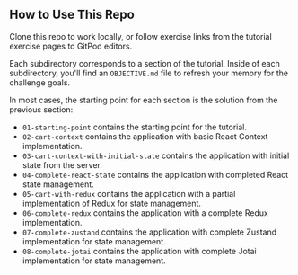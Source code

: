 ## How to Use This Repo

Clone this repo to work locally, or follow exercise links from the tutorial exercise pages to GitPod editors.

Each subdirectory corresponds to a section of the tutorial. Inside of each subdirectory, you'll find an `OBJECTIVE.md` file to refresh your memory for the challenge goals.

In most cases, the starting point for each section is the solution from the previous section:

- `01-starting-point` contains the starting point for the tutorial.
- `02-cart-context` contains the application with basic React Context implementation.
- `03-cart-context-with-initial-state` contains the application with initial state from the server.
- `04-complete-react-state` contains the application with completed React state management.
- `05-cart-with-redux` contains the application with a partial implementation of Redux for state management.
- `06-complete-redux` contains the application with a complete Redux implementation.
- `07-complete-zustand` contains the application with complete Zustand implementation for state management.
- `08-complete-jotai` contains the application with complete Jotai implementation for state management.
